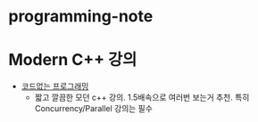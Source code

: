 # programming-note

# Modern C++ 강의
- [코드없는 프로그래밍](https://www.youtube.com/channel/UCHcG02L6TSS-StkSbqVy6Fg/featured)
  - 짧고 깔끔한 모던 c++ 강의. 1.5배속으로 여러번 보는거 추천. 특히 Concurrency/Parallel 강의는 필수
